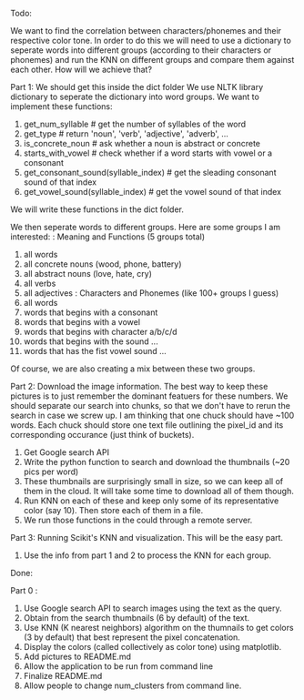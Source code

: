 Todo:

We want to find the correlation between characters/phonemes and their respective color tone. In order to do this we will need to use a dictionary to seperate words into different groups (according to their characters or phonemes) and run the KNN on different groups and compare them against each other. How will we achieve that?

Part 1:
We should get this inside the dict folder
We use NLTK library dictionary to seperate the dictionary into word groups. We want to implement these functions:
1. get_num_syllable # get the number of syllables of the word
2. get_type # return 'noun', 'verb', 'adjective', 'adverb', ...
2. is_concrete_noun # ask whether a noun is abstract or concrete
3. starts_with_vowel # check whether if a word starts with vowel or a consonant
4. get_consonant_sound(syllable_index) # get the sleading consonant sound of that index
5. get_vowel_sound(syllable_index) # get the vowel sound of that index

We will write these functions in the dict folder.

We then seperate words to different groups. Here are some groups I am interested:
: Meaning and Functions (5 groups total)
1. all words 
2. all concrete nouns (wood, phone, battery)
3. all abstract nouns (love, hate, cry)
4. all verbs
5. all adjectives
: Characters and Phonemes (like 100+ groups I guess)
1. all words
2. words that begins with a consonant
3. words that begins with a vowel
2. words that begins with character a/b/c/d
3. words that begins with the sound ...
4. words that has the fist vowel sound ...

Of course, we are also creating a mix between these two groups.

Part 2:
Download the image information. The best way to keep these pictures is to just remember the dominant featuers for these numbers. We should separate our search into chunks, so that we don't have to rerun the search in case we screw up. I am thinking that one chuck should have ~100 words. Each chuck should store one text file outlining the pixel_id and its corresponding occurance (just think of buckets).
1. Get Google search API
2. Write the python function to search and download the thumbnails (~20 pics per word)
3. These thumbnails are surprisingly small in size, so we can keep all of them in the cloud. It will take some time to download all of them though.
4. Run KNN on each of these and keep only some of its representative color (say 10). Then store each of them in a file.
4. We run those functions in the could through a remote server.

Part 3:
Running Scikit's KNN and visualization. This will be the easy part.
1. Use the info from part 1 and 2 to process the KNN for each group.


Done:

Part 0 :
1. Use Google search API to search images using the text as the query.
2. Obtain from the search thumbnails (6 by default) of the text.
3. Use KNN (K nearest neighbors) algorithm on the thumnails to get colors (3 by default) that best represent the pixel concatenation.
4. Display the colors (called collectively as color tone) using matplotlib.
5. Add pictures to README.md
6. Allow the application to be run from command line
7. Finalize README.md
8. Allow people to change num_clusters from command line.